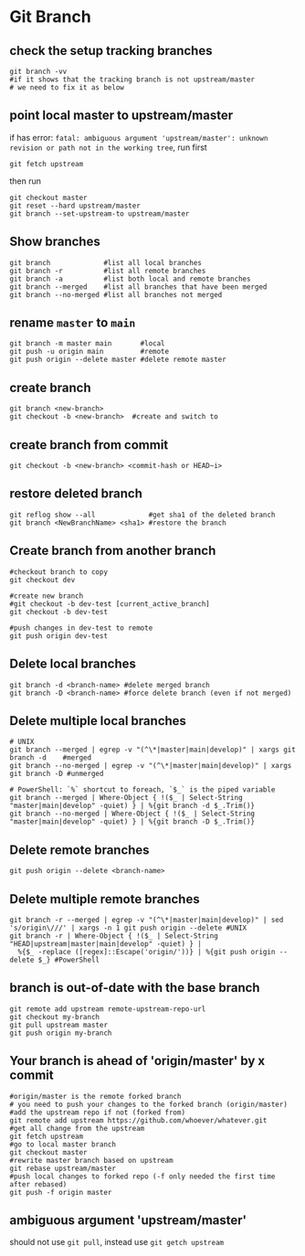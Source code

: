 # Git Branch

## check the setup tracking branches
```
git branch -vv
#if it shows that the tracking branch is not upstream/master
# we need to fix it as below
```

## point local master to upstream/master
if has error: `fatal: ambiguous argument 'upstream/master': unknown revision or path not in the working tree`, run first
```
git fetch upstream
```
then run
```
git checkout master
git reset --hard upstream/master
git branch --set-upstream-to upstream/master
```

## Show branches
```
git branch             #list all local branches
git branch -r          #list all remote branches
git branch -a          #list both local and remote branches
git branch --merged    #list all branches that have been merged
git branch --no-merged #list all branches not merged
```

## rename `master` to `main`
```
git branch -m master main       #local
git push -u origin main         #remote
git push origin --delete master #delete remote master
```

## create branch
```
git branch <new-branch>
git checkout -b <new-branch>  #create and switch to
```

## create branch from commit
```
git checkout -b <new-branch> <commit-hash or HEAD~i>
```

## restore deleted branch
```
git reflog show --all             #get sha1 of the deleted branch
git branch <NewBranchName> <sha1> #restore the branch
```

## Create branch from another branch
```
#checkout branch to copy
git checkout dev

#create new branch
#git checkout -b dev-test [current_active_branch]
git checkout -b dev-test

#push changes in dev-test to remote
git push origin dev-test
```

## Delete local branches
```
git branch -d <branch-name> #delete merged branch
git branch -D <branch-name> #force delete branch (even if not merged)
```

## Delete multiple local branches
```
# UNIX
git branch --merged | egrep -v "(^\*|master|main|develop)" | xargs git branch -d    #merged
git branch --no-merged | egrep -v "(^\*|master|main|develop)" | xargs git branch -D #unmerged

# PowerShell: `%` shortcut to foreach, `$_` is the piped variable
git branch --merged | Where-Object { !($_ | Select-String "master|main|develop" -quiet) } | %{git branch -d $_.Trim()}
git branch --no-merged | Where-Object { !($_ | Select-String "master|main|develop" -quiet) } | %{git branch -D $_.Trim()}
```

## Delete remote branches
```
git push origin --delete <branch-name>
```

## Delete multiple remote branches
```
git branch -r --merged | egrep -v "(^\*|master|main|develop)" | sed 's/origin\///' | xargs -n 1 git push origin --delete #UNIX
git branch -r | Where-Object { !($_ | Select-String "HEAD|upstream|master|main|develop" -quiet) } |
  %{$_ -replace ([regex]::Escape('origin/'))} | %{git push origin --delete $_} #PowerShell
```

## branch is out-of-date with the base branch
```
git remote add upstream remote-upstream-repo-url
git checkout my-branch
git pull upstream master
git push origin my-branch
```

## Your branch is ahead of 'origin/master' by x commit
```
#origin/master is the remote forked branch
# you need to push your changes to the forked branch (origin/master)
#add the upstream repo if not (forked from)
git remote add upstream https://github.com/whoever/whatever.git
#get all change from the upstream
git fetch upstream
#go to local master branch
git checkout master
#rewrite master branch based on upstream
git rebase upstream/master
#push local changes to forked repo (-f only needed the first time after rebased)
git push -f origin master
```

## ambiguous argument 'upstream/master'
should not use `git pull`, instead use `git getch upstream`

